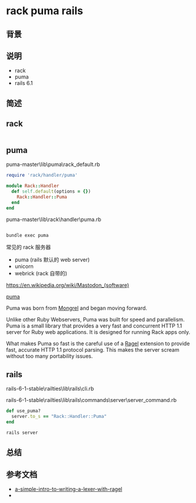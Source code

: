 # rack puma rails

## 背景

## 说明

- rack
- puma
- rails 6.1

## 简述

## rack

```rb

```

## puma

puma-master\lib\puma\rack_default.rb

```rb
require 'rack/handler/puma'

module Rack::Handler
  def self.default(options = {})
    Rack::Handler::Puma
  end
end
```

puma-master\lib\rack\handler\puma.rb

```rb


```

```
bundle exec puma
```

常见的 rack 服务器

- puma (rails 默认的 web server)
- unicorn
- webrick (rack 自带的)

https://en.wikipedia.org/wiki/Mastodon_(software)

[puma](https://puma.io/)

Puma was born from [Mongrel](<https://en.wikipedia.org/wiki/Mongrel_(web_server)>) and began moving forward.

Unlike other Ruby Webservers, Puma was built for speed and parallelism. Puma is a small library that provides a very fast and concurrent HTTP 1.1 server for Ruby web applications. It is designed for running Rack apps only.

What makes Puma so fast is the careful use of a [Ragel](https://en.wikipedia.org/wiki/Ragel) extension to provide fast, accurate HTTP 1.1 protocol parsing. This makes the server scream without too many portability issues.

## rails

rails-6-1-stable\railties\lib\rails\cli.rb

rails-6-1-stable\railties\lib\rails\commands\server\server_command.rb

```rb
def use_puma?
  server.to_s == "Rack::Handler::Puma"
end
```

```sh
rails server
```

## 总结

## 参考文档

- [a-simple-intro-to-writing-a-lexer-with-ragel](http://thingsaaronmade.com/blog/a-simple-intro-to-writing-a-lexer-with-ragel.html)
-
